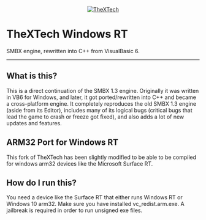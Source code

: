 <p align="center">
<a href="https://github.com/Wohlstand/TheXTech/releases"><img src="https://raw.githubusercontent.com/Wohlstand/TheXTech/master/resources/icon/thextech_512.png" alt="TheXTech"></a>
</p>

# TheXTech Windows RT

SMBX engine, rewritten into C++ from VisualBasic 6.

-----------


## What is this?
This is a direct continuation of the SMBX 1.3 engine. Originally it was written in VB6 for Windows, and later, it got ported/rewritten into C++ and became a cross-platform engine. It completely reproduces the old SMBX 1.3 engine (aside from its Editor), includes many of its logical bugs (critical bugs that lead the game to crash or freeze got fixed), and also adds a lot of new updates and features.


## ARM32 Port for Windows RT
This fork of TheXTech has been slightly modified to be able to be compiled for windows arm32 devices like the Microsoft Surface RT.


## How do I run this?
You need a device like the Surface RT that either runs Windows RT or Windows 10 arm32.
Make sure you have installed vc_redist.arm.exe.
A jailbreak is required in order to run unsigned exe files.
